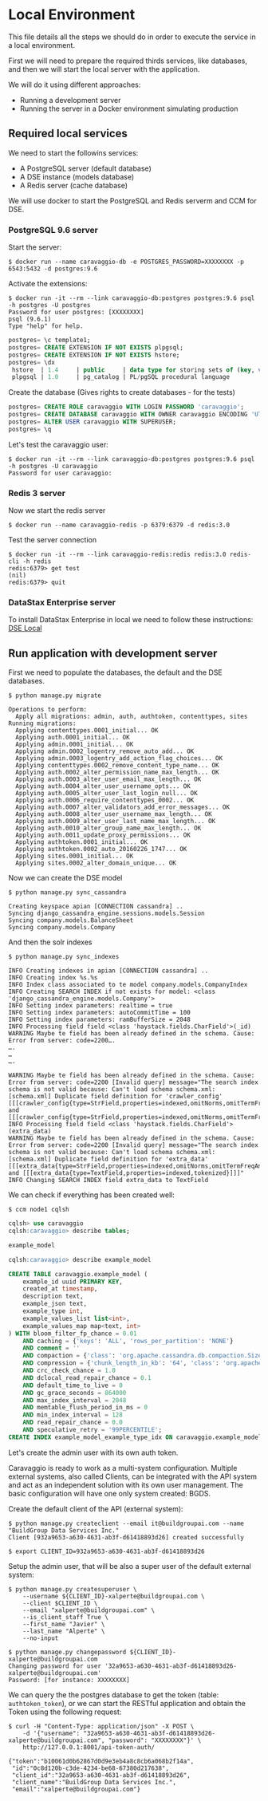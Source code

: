 # Local Environment

This file details all the steps we should do in order to execute the service in a local environment.

First we will need to prepare the required thirds services, like databases, and then we will start the local server with the application.

We will do it using different approaches:

- Running a development server
- Running the server in a Docker environment simulating production

## Required local services

We need to start the followins services:

- A PostgreSQL server (default database)
- A DSE instance (models database)
- A Redis server (cache database)

We will use docker to start the PostgreSQL and Redis serverm and CCM for DSE.

### PostgreSQL 9.6 server

Start the server:

```shell script
$ docker run --name caravaggio-db -e POSTGRES_PASSWORD=XXXXXXXX -p 6543:5432 -d postgres:9.6
``` 

Activate the extensions:

```shell script
$ docker run -it --rm --link caravaggio-db:postgres postgres:9.6 psql -h postgres -U postgres
Password for user postgres: [XXXXXXXX] 
psql (9.6.1)
Type "help" for help.
```
```sql
postgres= \c template1;
postgres= CREATE EXTENSION IF NOT EXISTS plpgsql;
postgres= CREATE EXTENSION IF NOT EXISTS hstore;
postgres= \dx 
 hstore  | 1.4     | public     | data type for storing sets of (key, value) pairs
 plpgsql | 1.0     | pg_catalog | PL/pgSQL procedural language
```


Create the database (Gives rights to create databases - for the tests)

```sql
postgres= CREATE ROLE caravaggio WITH LOGIN PASSWORD 'caravaggio';
postgres= CREATE DATABASE caravaggio WITH OWNER caravaggio ENCODING 'UTF8' TEMPLATE template1;
postgres= ALTER USER caravaggio WITH SUPERUSER;
postgres= \q 
```

Let's test the caravaggio user:

```shell script
$ docker run -it --rm --link caravaggio-db:postgres postgres:9.6 psql -h postgres -U caravaggio
Password for user caravaggio: 
```

### Redis 3 server

Now we start the redis server

```shell script
$ docker run --name caravaggio-redis -p 6379:6379 -d redis:3.0
```

Test the server connection

```shell script
$ docker run -it --rm --link caravaggio-redis:redis redis:3.0 redis-cli -h redis
redis:6379> get test
(nil)
redis:6379> quit
```

### DataStax Enterprise server

To install DataStax Enterprise in local we need to follow these instructions: [DSE Local](dse_local.md)

## Run application with development server

First we need to populate the databases, the default and the DSE databases.

```shell script
$ python manage.py migrate

Operations to perform:
  Apply all migrations: admin, auth, authtoken, contenttypes, sites
Running migrations:
  Applying contenttypes.0001_initial... OK
  Applying auth.0001_initial... OK
  Applying admin.0001_initial... OK
  Applying admin.0002_logentry_remove_auto_add... OK
  Applying admin.0003_logentry_add_action_flag_choices... OK
  Applying contenttypes.0002_remove_content_type_name... OK
  Applying auth.0002_alter_permission_name_max_length... OK
  Applying auth.0003_alter_user_email_max_length... OK
  Applying auth.0004_alter_user_username_opts... OK
  Applying auth.0005_alter_user_last_login_null... OK
  Applying auth.0006_require_contenttypes_0002... OK
  Applying auth.0007_alter_validators_add_error_messages... OK
  Applying auth.0008_alter_user_username_max_length... OK
  Applying auth.0009_alter_user_last_name_max_length... OK
  Applying auth.0010_alter_group_name_max_length... OK
  Applying auth.0011_update_proxy_permissions... OK
  Applying authtoken.0001_initial... OK
  Applying authtoken.0002_auto_20160226_1747... OK
  Applying sites.0001_initial... OK
  Applying sites.0002_alter_domain_unique... OK
```

Now we can create the DSE model

```shell script
$ python manage.py sync_cassandra

Creating keyspace apian [CONNECTION cassandra] ..
Syncing django_cassandra_engine.sessions.models.Session
Syncing company.models.BalanceSheet
Syncing company.models.Company
```

And then the solr indexes

```shell script
$ python manage.py sync_indexes

INFO Creating indexes in apian [CONNECTION cassandra] ..
INFO Creating index %s.%s
INFO Index class associated to te model company.models.CompanyIndex
INFO Creating SEARCH INDEX if not exists for model: <class 'django_cassandra_engine.models.Company'>
INFO Setting index parameters: realtime = true
INFO Setting index parameters: autoCommitTime = 100
INFO Setting index parameters: ramBufferSize = 2048
INFO Processing field field <class 'haystack.fields.CharField'>(_id)
WARNING Maybe te field has been already defined in the schema. Cause: Error from server: code=2200….
….
…
….

WARNING Maybe te field has been already defined in the schema. Cause: Error from server: code=2200 [Invalid query] message="The search index schema is not valid because: Can't load schema schema.xml: [schema.xml] Duplicate field definition for 'crawler_config' [[[crawler_config{type=StrField,properties=indexed,omitNorms,omitTermFreqAndPositions}]]] and [[[crawler_config{type=StrField,properties=indexed,omitNorms,omitTermFreqAndPositions}]]]"
INFO Processing field field <class 'haystack.fields.CharField'>(extra_data)
WARNING Maybe te field has been already defined in the schema. Cause: Error from server: code=2200 [Invalid query] message="The search index schema is not valid because: Can't load schema schema.xml: [schema.xml] Duplicate field definition for 'extra_data' [[[extra_data{type=StrField,properties=indexed,omitNorms,omitTermFreqAndPositions}]]] and [[[extra_data{type=TextField,properties=indexed,tokenized}]]]"
INFO Changing SEARCH INDEX field extra_data to TextField
```

We can check if everything has been created well:

```shell script
$ ccm node1 cqlsh
```

```sql
cqlsh> use caravaggio
cqlsh:caravaggio> describe tables;

example_model

cqlsh:caravaggio> describe example_model

CREATE TABLE caravaggio.example_model (
    example_id uuid PRIMARY KEY,
    created_at timestamp,
    description text,
    example_json text,
    example_type int,
    example_values_list list<int>,
    example_values_map map<text, int>
) WITH bloom_filter_fp_chance = 0.01
    AND caching = {'keys': 'ALL', 'rows_per_partition': 'NONE'}
    AND comment = ''
    AND compaction = {'class': 'org.apache.cassandra.db.compaction.SizeTieredCompactionStrategy', 'max_threshold': '32', 'min_threshold': '4'}
    AND compression = {'chunk_length_in_kb': '64', 'class': 'org.apache.cassandra.io.compress.LZ4Compressor'}
    AND crc_check_chance = 1.0
    AND dclocal_read_repair_chance = 0.1
    AND default_time_to_live = 0
    AND gc_grace_seconds = 864000
    AND max_index_interval = 2048
    AND memtable_flush_period_in_ms = 0
    AND min_index_interval = 128
    AND read_repair_chance = 0.0
    AND speculative_retry = '99PERCENTILE';
CREATE INDEX example_model_example_type_idx ON caravaggio.example_model (example_type);
```

Let's create the admin user with its own auth token.

Caravaggio is ready to work as a multi-system configuration. Multiple external
systems, also called Clients, can be integrated with the API system and act 
as an independent solution with its own user management. The basic 
configuration will have one only system created: BGDS.

Create the default client of the API (external system):

```shell script
$ python manage.py createclient --email it@buildgroupai.com --name "BuildGroup Data Services Inc."
Client [932a9653-a630-4631-ab3f-d61418893d26] created successfully

$ export CLIENT_ID=932a9653-a630-4631-ab3f-d61418893d26
```

Setup the admin user, that will be also a super user of the default external system:

```shell script
$ python manage.py createsuperuser \ 
    --username ${CLIENT_ID}-xalperte@buildgroupai.com \
    --client $CLIENT_ID \ 
    --email "xalperte@buildgroupai.com" \
    --is_client_staff True \
    --first_name "Javier" \
    --last_name "Alperte" \
    --no-input

$ python manage.py changepassword ${CLIENT_ID}-xalperte@buildgroupai.com
Changing password for user '32a9653-a630-4631-ab3f-d61418893d26-xalperte@buildgroupai.com'
Password: [for instance: XXXXXXXX]
```

We can query the the postgres database to get the token (table: `authtoken_token`), or 
we can start the RESTful application and obtain the Token using the following request: 

```
$ curl -H "Content-Type: application/json" -X POST \
    -d '{"username": "32a9653-a630-4631-ab3f-d61418893d26-xalperte@buildgroupai.com", "password": "XXXXXXXX"}' \
    http://127.0.0.1:8001/api-token-auth/
    
{"token":"b10061d0b62867d0d9e3eb4a8c8cb6a068b2f14a",
 "id":"0c8d120b-c3de-4234-be68-67380d217638",
 "client_id":"32a9653-a630-4631-ab3f-d61418893d26",
 "client_name":"BuildGroup Data Services Inc.",
 "email":"xalperte@buildgroupai.com"}    
```